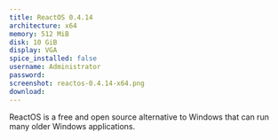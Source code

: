 ```yaml
---
title: ReactOS 0.4.14
architecture: x64
memory: 512 MiB
disk: 10 GiB
display: VGA
spice_installed: false
username: Administrator
password: 
screenshot: reactos-0.4.14-x64.png
download: 
---
```

ReactOS is a free and open source alternative to Windows that can run many older Windows applications.